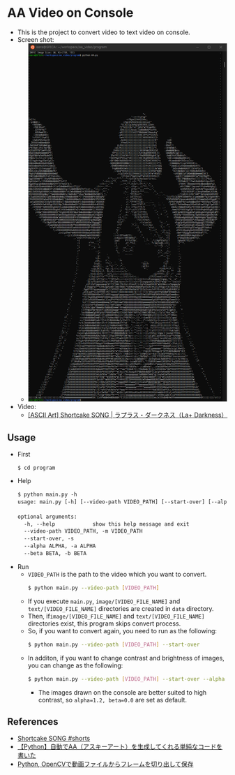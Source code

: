 # AA Video on Console
- This is the project to convert video to text video on console. 
- Screen shot:
  - ![](./data/sample/img_0500_txt.png)
- Video:
  - [[ASCII Art] Shortcake SONG | ラプラス・ダークネス（La+ Darkness）](https://www.youtube.com/watch?v=3t8u8A6oqq8)

## Usage
- First
  ```
  $ cd program
  ```
- Help
  ```txt
  $ python main.py -h
  usage: main.py [-h] [--video-path VIDEO_PATH] [--start-over] [--alpha ALPHA] [--beta BETA]

  optional arguments:
    -h, --help            show this help message and exit
    --video-path VIDEO_PATH, -m VIDEO_PATH
    --start-over, -s
    --alpha ALPHA, -a ALPHA
    --beta BETA, -b BETA
  ```
- Run
  - `VIDEO_PATH` is the path to the video which you want to convert.
    ```sh
    $ python main.py --video-path [VIDEO_PATH]
    ```
  - If you execute `main.py`, `image/[VIDEO_FILE_NAME]` and `text/[VIDEO_FILE_NAME]` directories are created in `data` directory.
  - Then, if`image/[VIDEO_FILE_NAME]` and `text/[VIDEO_FILE_NAME]` directories exist, this program skips convert process.
  - So, if you want to convert again, you need to run as the following:
    ```sh
    $ python main.py --video-path [VIDEO_PATH] --start-over
    ```
  - In additon, if you want to change contrast and brightness of images, you can change as the following:
    ```sh
    $ python main.py --video-path [VIDEO_PATH] --start-over --alpha 1.0 --beta 0.0
    ```
    - The images drawn on the console are better suited to high contrast, so `alpha=1.2, beta=0.0` are set as default.

## References
- [Shortcake SONG #shorts](https://www.youtube.com/watch?v=pbZYQDRMs6g)
- [【Python】自動でAA（アスキーアート）を生成してくれる単純なコードを書いた](https://qiita.com/Cartelet/items/542fe3f966b8fa98437a)
- [Python, OpenCVで動画ファイルからフレームを切り出して保存](https://note.nkmk.me/python-opencv-video-to-still-image/)
